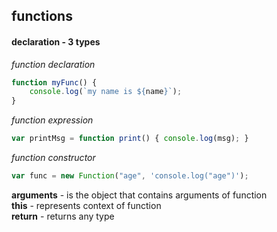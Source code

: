 ## functions
#### declaration - 3 types
*function declaration*  
```js
function myFunc() {
    console.log(`my name is ${name}`);
}
```
*function expression*  
```js
var printMsg = function print() { console.log(msg); }
```
*function constructor*  
```js
var func = new Function("age", 'console.log("age")');
```
**arguments** - is the object that contains arguments of function  
**this** - represents context of function  
**return** - returns any type  